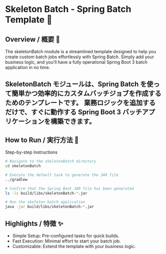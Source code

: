 # Skeleton Batch - Spring Batch Template 🚀

## Overview / 概要 🌟

The skeletonBatch module is a streamlined template designed to help you create custom batch jobs effortlessly with Spring Batch.
Simply add your business logic, and you’ll have a fully operational Spring Boot 3 batch application in no time.

SkeletonBatch モジュールは、Spring Batch を使って簡単かつ効率的にカスタムバッチジョブを作成するためのテンプレートです。
業務ロジックを追加するだけで、すぐに動作する Spring Boot 3 バッチアプリケーションを構築できます。
---

## How to Run / 実行方法 🔧

Step-by-step Instructions
```bash
# Navigate to the skeletonBatch directory
cd skeletonBatch

# Execute the default task to generate the JAR file
../gradlew

# Confirm that the Spring Boot JAR file has been generated
ls -ls build/libs/skeletonBatch-*.jar

# Run the skeleton batch application
java -jar build/libs/skeletonBatch-*.jar
```
## Highlights / 特徴 ✨
- Simple Setup: Pre-configured tasks for quick builds.
- Fast Execution: Minimal effort to start your batch job.
- Customizable: Extend the template with your business logic.